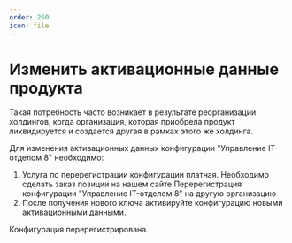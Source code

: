 ```yaml
---
order: 260
icon: file
---
```


# Изменить активационные данные продукта

Такая потребность часто возникает в результате реорганизации холдингов, когда организация, которая приобрела продукт ликвидируется и создается другая в рамках этого же холдинга.  

Для изменения активационных данных конфигурации "Управление IT-отделом 8" необходимо:  

1. Услуга по перерегистрации конфигурации платная. Необходимо сделать заказ позиции на нашем сайте Перерегистрация конфигурации "Управление IT-отделом 8" на другую организацию
2. После получения нового ключа активируйте конфигурацию новыми активационными данными.

Конфигурация перерегистрирована.
